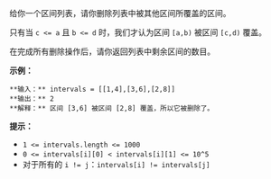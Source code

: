 给你一个区间列表，请你删除列表中被其他区间所覆盖的区间。

只有当 `c <= a` 且 `b <= d` 时，我们才认为区间 `[a,b)` 被区间 `[c,d)` 覆盖。

在完成所有删除操作后，请你返回列表中剩余区间的数目。



**示例：**

    
    
    **输入：** intervals = [[1,4],[3,6],[2,8]]
    **输出：** 2
    **解释：** 区间 [3,6] 被区间 [2,8] 覆盖，所以它被删除了。
    



**提示：** ​​​​​​

  * `1 <= intervals.length <= 1000`
  * `0 <= intervals[i][0] < intervals[i][1] <= 10^5`
  * 对于所有的 `i != j`：`intervals[i] != intervals[j]`

